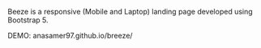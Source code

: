 Beeze is a responsive (Mobile and Laptop) landing page developed using Bootstrap 5.

DEMO: anasamer97.github.io/breeze/
